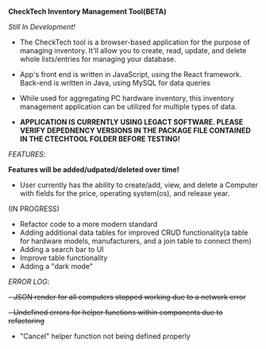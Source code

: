 **CheckTech Inventory Management Tool(BETA)**

*Still In Development!*

- The CheckTech tool is a browser-based application for the purpose of managing inventory. It'll allow you to
create, read, update, and delete whole lists/entries for managing your database. 

- App's front end is written in JavaScript, using the React framework. Back-end is written in Java, using MySQL for data queries

- While used for aggregating PC hardware inventory, this inventory management application can be utilized for multiple types of data.

- **APPLICATION IS CURRENTLY USING LEGACT SOFTWARE. PLEASE VERIFY DEPEDNENCY VERSIONS IN THE PACKAGE FILE CONTAINED IN THE CTECHTOOL FOLDER BEFORE TESTING!**

*FEATURES*:

**Features will be added/udpated/deleted over time!**

- User currently has the ability to create/add, view, and delete a Computer with fields for the price, operating system(os), and release year.

(IN PROGRESS)

- Refactor code to a more modern standard
- Adding additional data tables for improved CRUD functionality(a table for hardware models, manufacturers, and a join table to connect them)
- Adding a search bar to UI
- Improve table functionality
- Adding a "dark mode"

*ERROR LOG*:

~~- JSON render for all computers stopped working due to a network error~~

~~- Undefined errors for helper functions within components due to refactoring~~

- "Cancel" helper function not being defined properly
